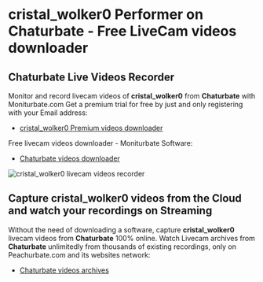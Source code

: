# cristal_wolker0 Performer on Chaturbate - Free LiveCam videos downloader

## Chaturbate Live Videos Recorder

Monitor and record livecam videos of **cristal_wolker0** from **Chaturbate** with Moniturbate.com
Get a premium trial for free by just and only registering with your Email address:
* [cristal_wolker0 Premium videos downloader](https://moniturbate.com/request-demo-licence-key.html)

Free livecam videos downloader - Moniturbate Software:
* [Chaturbate videos downloader](https://moniturbate.com/moniturbate-download-software.html)

![cristal_wolker0 livecam videos recorder](https://peachurnet.com/templates/moniturbate-software.png)


## Capture cristal_wolker0 videos from the Cloud and watch your recordings on Streaming

Without the need of downloading a software, capture **cristal_wolker0** livecam videos from **Chaturbate** 100% online.
Watch Livecam archives from **Chaturbate** unlimitedly from thousands of existing recordings, only on Peachurbate.com and its websites network:
* [Chaturbate videos archives](https://peachurnet.com/)